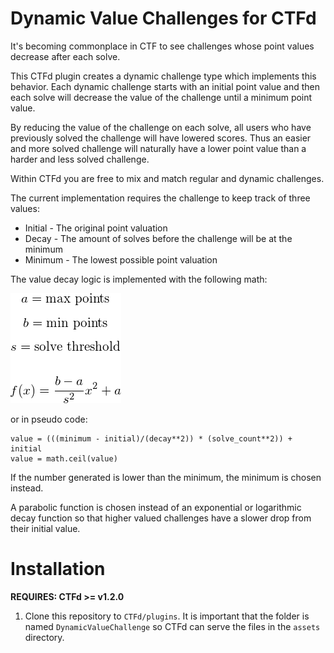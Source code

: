 # Dynamic Value Challenges for CTFd

It's becoming commonplace in CTF to see challenges whose point values decrease
after each solve.

This CTFd plugin creates a dynamic challenge type which implements this
behavior. Each dynamic challenge starts with an initial point value and then
each solve will decrease the value of the challenge until a minimum point value.

By reducing the value of the challenge on each solve, all users who have previously 
solved the challenge will have lowered scores. Thus an easier and more solved 
challenge will naturally have a lower point value than a harder and less solved 
challenge. 

Within CTFd you are free to mix and match regular and dynamic challenges.

The current implementation requires the challenge to keep track of three values:

 * Initial - The original point valuation
 * Decay - The amount of solves before the challenge will be at the minimum
 * Minimum - The lowest possible point valuation

The value decay logic is implemented with the following math:

<!--
$$a=\textrm{max points}$$
$$b=\textrm{min points}$$
$$s=\textrm{solve threshold}$$

$$f(x)=\frac{b-a}{s^{2}}x^{2}+a$$
-->

![](https://raw.githubusercontent.com/CTFd/DynamicValueChallenge/master/function.png)

or in pseudo code:

```
value = (((minimum - initial)/(decay**2)) * (solve_count**2)) + initial
value = math.ceil(value)
```

If the number generated is lower than the minimum, the minimum is chosen
instead.

A parabolic function is chosen instead of an exponential or logarithmic decay function
so that higher valued challenges have a slower drop from their initial value. 

# Installation

**REQUIRES: CTFd >= v1.2.0**

1. Clone this repository to `CTFd/plugins`. It is important that the folder is
named `DynamicValueChallenge` so CTFd can serve the files in the `assets`
directory.
